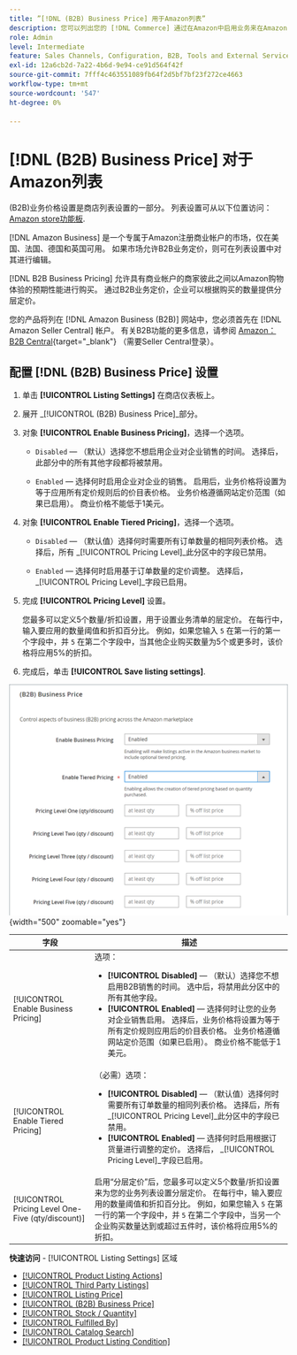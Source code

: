 ```yaml
---
title: ”[!DNL (B2B) Business Price] 用于Amazon列表”
description: 您可以列出您的 [!DNL Commerce] 通过在Amazon中启用业务来在Amazon Business (B2B)网站上存储产品 [!DNL Seller Central] 帐户。
role: Admin
level: Intermediate
feature: Sales Channels, Configuration, B2B, Tools and External Services, Merchandising, Integration
exl-id: 12a6cb2d-7a22-4b6d-9e94-ce91d564f42f
source-git-commit: 7fff4c463551089fb64f2d5bf7bf23f272ce4663
workflow-type: tm+mt
source-wordcount: '547'
ht-degree: 0%

---
```


# [!DNL (B2B) Business Price] 对于Amazon列表

(B2B)业务价格设置是商店列表设置的一部分。 列表设置可从以下位置访问： [Amazon store功能板](./amazon-store-dashboard.md).

[!DNL Amazon Business] 是一个专属于Amazon注册商业帐户的市场，仅在美国、法国、德国和英国可用。 如果市场允许B2B业务定价，则可在列表设置中对其进行编辑。

[!DNL B2B Business Pricing] 允许具有商业帐户的商家彼此之间以Amazon购物体验的预期性能进行购买。 通过B2B业务定价，企业可以根据购买的数量提供分层定价。

您的产品将列在 [!DNL Amazon Business (B2B)] 网站中，您必须首先在 [!DNL Amazon Seller Central] 帐户。 有关B2B功能的更多信息，请参阅 [Amazon：B2B Central](https://sellercentral.amazon.com/gp/help/G202161480/){target="_blank"} （需要Seller Central登录）。

## 配置 [!DNL (B2B) Business Price] 设置

1. 单击 **[!UICONTROL Listing Settings]** 在商店仪表板上。

1. 展开 _[!UICONTROL (B2B) Business Price]_部分。

1. 对象 **[!UICONTROL Enable Business Pricing]**，选择一个选项。

   - `Disabled`  — （默认）选择您不想启用企业对企业销售的时间。 选择后，此部分中的所有其他字段都将被禁用。

   - `Enabled`  — 选择何时启用企业对企业的销售。 启用后，业务价格将设置为等于应用所有定价规则后的价目表价格。 业务价格遵循网站定价范围（如果已启用）。 商业价格不能低于1美元。

1. 对象 **[!UICONTROL Enable Tiered Pricing]**，选择一个选项。

   - `Disabled`  — （默认值）选择何时需要所有订单数量的相同列表价格。 选择后，所有 _[!UICONTROL Pricing Level]_此分区中的字段已禁用。

   - `Enabled`  — 选择何时启用基于订单数量的定价调整。 选择后， _[!UICONTROL Pricing Level]_字段已启用。

1. 完成 **[!UICONTROL Pricing Level]** 设置。

   您最多可以定义5个数量/折扣设置，用于设置业务清单的层定价。 在每行中，输入要应用的数量阈值和折扣百分比。 例如，如果您输入 `5` 在第一行的第一个字段中，并 `5` 在第二个字段中，当其他企业购买数量为5个或更多时，该价格将应用5%的折扣。

1. 完成后，单击 **[!UICONTROL Save listing settings]**.

![Amazon Business Pricing (B2B)](assets/amazon-business-pricing.png){width="500" zoomable="yes"}

| 字段 | 描述 |
|----------------------------------------------------|------------------------------------------------------------------------------------------------------------------------------------------------------------------------------------------------------------------------------------------------------------------------------------------------------------------------------------------------------------------------------------------------------------------------------------------------------------------------------------------------------------------------|
| [!UICONTROL Enable Business Pricing] | 选项： <ul><li>**[!UICONTROL Disabled]**  — （默认）选择您不想启用B2B销售的时间。 选中后，将禁用此分区中的所有其他字段。</li><li>**[!UICONTROL Enabled]**  — 选择何时让您的业务对企业销售启用。 选择后，业务价格将设置为等于所有定价规则应用后的价目表价格。 业务价格遵循网站定价范围（如果已启用）。 商业价格不能低于1美元。</li></ul> |
| [!UICONTROL Enable Tiered Pricing] | （必需）选项： <ul><li>**[!UICONTROL Disabled]**  — （默认值）选择何时需要所有订单数量的相同列表价格。 选择后，所有 _[!UICONTROL Pricing Level]_此分区中的字段已禁用。</li><li>**[!UICONTROL Enabled]**  — 选择何时启用根据订货量进行调整的定价。 选择后， _[!UICONTROL Pricing Level]_字段已启用。</li></ul> |
| [!UICONTROL Pricing Level One-Five (qty/discount)] | 启用“分层定价”后，您最多可以定义5个数量/折扣设置来为您的业务列表设置分层定价。 在每行中，输入要应用的数量阈值和折扣百分比。 例如，如果您输入 `5` 在第一行的第一个字段中，并 `5` 在第二个字段中，当另一个企业购买数量达到或超过五件时，该价格将应用5%的折扣。 |

**快速访问** - [!UICONTROL Listing Settings] 区域

- [[!UICONTROL Product Listing Actions]](./product-listing-actions.md)
- [[!UICONTROL Third Party Listings]](./third-party-listing-settings.md)
- [[!UICONTROL Listing Price]](./listing-price.md)
- [[!UICONTROL (B2B) Business Price]](./business-pricing.md)
- [[!UICONTROL Stock / Quantity]](./stock-quantity.md)
- [[!UICONTROL Fulfilled By]](./fulfilled-by.md)
- [[!UICONTROL Catalog Search]](./catalog-search.md)
- [[!UICONTROL Product Listing Condition]](./product-listing-condition.md)
